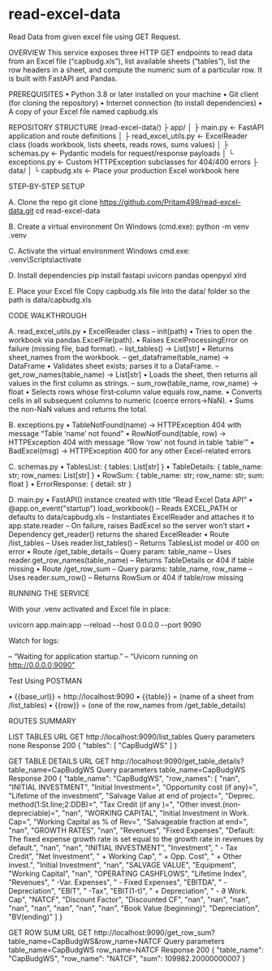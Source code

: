 # read-excel-data
Read Data from given excel file using GET Request.

OVERVIEW
This service exposes three HTTP GET endpoints to read data from an Excel file (“capbudg.xls”), list available sheets (“tables”), list the row headers in a sheet, and compute the numeric sum of a particular row. It is built with FastAPI and Pandas.

PREREQUISITES
• Python 3.8 or later installed on your machine
• Git client (for cloning the repository)
• Internet connection (to install dependencies)
• A copy of your Excel file named capbudg.xls

REPOSITORY STRUCTURE
(read-excel-data/)
├ app/
│ ├ main.py ← FastAPI application and route definitions
│ ├ read_excel_utils.py ← ExcelReader class (loads workbook, lists sheets, reads rows, sums values)
│ ├ schemas.py ← Pydantic models for request/response payloads
│ └ exceptions.py ← Custom HTTPException subclasses for 404/400 errors
├ data/
│ └ capbudg.xls ← Place your production Excel workbook here

STEP-BY-STEP SETUP

A. Clone the repo
git clone https://github.com/Pritam499/read-excel-data.git
cd read-excel-data

B. Create a virtual environment
On Windows (cmd.exe):
python -m venv .venv


C. Activate the virtual environment
Windows cmd.exe:
.venv\Scripts\activate

D. Install dependencies
pip install fastapi uvicorn pandas openpyxl xlrd

E. Place your Excel file
Copy capbudg.xls file into the data/ folder so the path is data/capbudg.xls


CODE WALKTHROUGH

A. read_excel_utils.py
• ExcelReader class
– init(path)
• Tries to open the workbook via pandas.ExcelFile(path).
• Raises ExcelProcessingError on failure (missing file, bad format).
– list_tables() → List[str]
• Returns sheet_names from the workbook.
– get_dataframe(table_name) → DataFrame
• Validates sheet exists; parses it to a DataFrame.
– get_row_names(table_name) → List[str]
• Loads the sheet, then returns all values in the first column as strings.
– sum_row(table_name, row_name) → float
• Selects rows whose first‐column value equals row_name.
• Converts cells in all subsequent columns to numeric (coerce errors→NaN).
• Sums the non-NaN values and returns the total.

B. exceptions.py
• TableNotFound(name) → HTTPException 404 with message “Table ‘name’ not found”
• RowNotFound(table, row) → HTTPException 404 with message “Row ‘row’ not found in table ‘table’”
• BadExcel(msg) → HTTPException 400 for any other Excel-related errors

C. schemas.py
• TablesList: { tables: List[str] }
• TableDetails: { table_name: str; row_names: List[str] }
• RowSum: { table_name: str; row_name: str; sum: float }
• ErrorResponse: { detail: str }

D. main.py
• FastAPI() instance created with title “Read Excel Data API”
• @app.on_event("startup") load_workbook()
– Reads EXCEL_PATH or defaults to data/capbudg.xls
– Instantiates ExcelReader and attaches it to app.state.reader
– On failure, raises BadExcel so the server won’t start
• Dependency get_reader() returns the shared ExcelReader
• Route /list_tables
– Uses reader.list_tables()
– Returns TablesList model or 400 on error
• Route /get_table_details
– Query param: table_name
– Uses reader.get_row_names(table_name)
– Returns TableDetails or 404 if table missing
• Route /get_row_sum
– Query params: table_name, row_name
– Uses reader.sum_row()
– Returns RowSum or 404 if table/row missing

RUNNING THE SERVICE

With your .venv activated and Excel file in place:

uvicorn app.main:app --reload --host 0.0.0.0 --port 9090

Watch for logs:

– “Waiting for application startup.”
– “Uvicorn running on http://0.0.0.0:9090”

Test Using POSTMAN 

• {{base_url}} = http://localhost:9090
• {{table}} = (name of a sheet from /list_tables)
• {{row}} = (one of the row_names from /get_table_details)

ROUTES SUMMARY

LIST TABLES
URL
GET http://localhost:9090/list_tables
Query parameters
none
Response 200
{
    "tables": [
        "CapBudgWS"
    ]
}

GET TABLE DETAILS
URL
GET http://localhost:9090/get_table_details?table_name=CapBudgWS
Query parameters
table_name=CapBudgWS
Response 200
{
    "table_name": "CapBudgWS",
    "row_names": [
        "nan",
        "INITIAL INVESTMENT",
        "Initial Investment=",
        "Opportunity cost (if any)=",
        "Lifetime of the investment",
        "Salvage Value at end of project=",
        "Deprec. method(1:St.line;2:DDB)=",
        "Tax Credit (if any )=",
        "Other invest.(non-depreciable)=",
        "nan",
        "WORKING CAPITAL",
        "Initial Investment in Work. Cap=",
        "Working Capital as % of Rev=",
        "Salvageable fraction at end=",
        "nan",
        "GROWTH RATES",
        "nan",
        "Revenues",
        "Fixed Expenses",
        "Default: The fixed expense growth rate is set equal to the growth rate in revenues by default.",
        "nan",
        "nan",
        "INITIAL INVESTMENT",
        "Investment",
        " - Tax Credit",
        "Net Investment",
        " + Working Cap",
        " + Opp. Cost",
        " + Other invest.",
        "Initial Investment",
        "nan",
        "SALVAGE VALUE",
        "Equipment",
        "Working Capital",
        "nan",
        "OPERATING CASHFLOWS",
        "Lifetime Index",
        "Revenues",
        " -Var. Expenses",
        " - Fixed Expenses",
        "EBITDA",
        " - Depreciation",
        "EBIT",
        " -Tax",
        "EBIT(1-t)",
        " + Depreciation",
        " - ∂ Work. Cap",
        "NATCF",
        "Discount Factor",
        "Discounted CF",
        "nan",
        "nan",
        "nan",
        "nan",
        "nan",
        "nan",
        "nan",
        "nan",
        "Book Value (beginning)",
        "Depreciation",
        "BV(ending)"
    ]
}

GET ROW SUM
URL
GET http://localhost:9090/get_row_sum?table_name=CapBudgWS&row_name=NATCF
Query parameters
table_name=CapBudgWS
row_name=NATCF
Response 200
{
    "table_name": "CapBudgWS",
    "row_name": "NATCF",
    "sum": 109982.20000000007
}